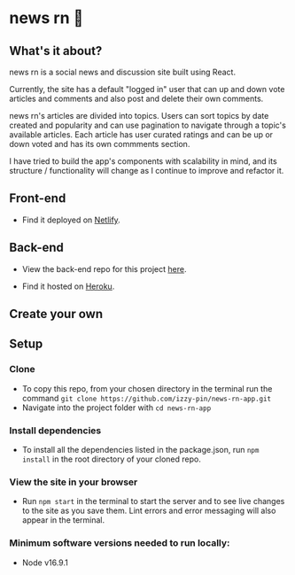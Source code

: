 # news rn 📰

## What's it about?

news rn is a social news and discussion site built using React.

Currently, the site has a default "logged in" user that can up and down vote articles and comments and also post and delete their own comments.

news rn's articles are divided into topics. Users can sort topics by date created and popularity and can use pagination to navigate through a topic's available articles. Each article has user curated ratings and can be up or down voted and has its own commments section.

I have tried to build the app's components with scalability in mind, and its structure / functionality will change as I continue to improve and refactor it.

## Front-end

- Find it deployed on [Netlify](https://newsrn.netlify.app/).

## Back-end

- View the back-end repo for this project [here](https://github.com/izzy-pin/news-rn).

- Find it hosted on [Heroku](https://newsrn.herokuapp.com/api/).

## Create your own

## Setup

### Clone

- To copy this repo, from your chosen directory in the terminal run the command `git clone https://github.com/izzy-pin/news-rn-app.git`
- Navigate into the project folder with `cd news-rn-app`

### Install dependencies

- To install all the dependencies listed in the package.json, run `npm install` in the root directory of your cloned repo.

### View the site in your browser

- Run `npm start` in the terminal to start the server and to see live changes to the site as you save them. Lint errors and error messaging will also appear in the terminal.

### Minimum software versions needed to run locally:

- Node v16.9.1
